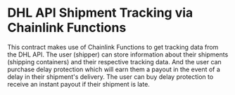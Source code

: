 # DHL API Shipment Tracking via Chainlink Functions

This contract makes use of Chainlink Functions to get tracking data from the DHL API. The user (shipper) can store information about their shipments (shipping containers) and their respective tracking data. And the user can purchase delay protection which will earn them a payout in the event of a delay in their shipment's delivery. The user can buy delay protection to receive an instant payout if their shipment is late.

